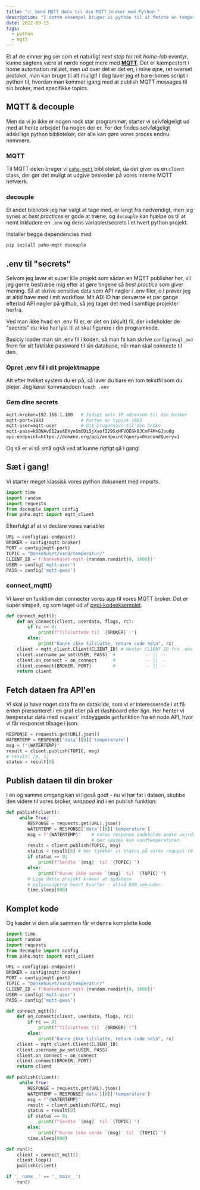 ```yaml
---
title: "📈 Send MQTT data til din MQTT broker med Python "
description: "I dette eksempel bruger vi python til at fetche en temperatur fra en online API, og sender dataen til Home Asssistant via MQTT, med et python script."
date: 2022-09-15
tags:
  - python
  - mqtt
---
```


Et af de emner jeg ser som et naturligt _next step_ for mit _home-lab_ eventyr, kunne sagtens være at nørde noget mere med [**MQTT**](https://www.youtube.com/watch?v=NXyf7tVsi10). Det er kæmpestort i home automation miljøet, men ud over dét er det en, i mine øjne, ret overset protokol, man kan bruge til alt muligt! I dag laver jeg et bare-bones script i python til, hvordan man kommer igang med at publish MQTT messages til sin broker, med specifikke topics.

## MQTT & decouple

Men da vi jo ikke er nogen rock star programmør, starter vi selvfølgeligt ud med at hente arbejdet fra nogen der er. For der findes selvfølgeligt adskillige python biblioteker, der alle kan gøre vores proces endnu nemmere.

### MQTT

Til MQTT delen bruger vi [`paho-mqtt`](https://pypi.org/project/paho-mqtt/) biblioteket, da det giver os en `client` class, der gør det muligt at udgive beskeder på vores interne MQTT netværk.

### decouple

Et andet bibliotek jeg har valgt at tage med, er langt fra nødvendigt, men jeg synes at _best practices_ er gode at træne, og `decouple` kan hjælpe os til at nemt inkludere en `.env` og dens variabler/secrets i et hvert python projekt.

Installer begge dependencies med

```bash
pip install paho-mqtt decouple
```

## .env til "secrets"

Selvom jeg laver et super lille projekt som sådan en MQTT publisher her, vil jeg gerne bestræbe mig efter at gøre tingene så _best practice_ som giver mening. Så at skrive sensitive data som API nøgler i .env filer, o.l prøver jeg at altid have med i mit workflow. Mit ADHD har desværre et par gange efterlad API nøgler på github, så jeg tager det med i samtlige projekter herfra.

Ved man ikke hvad en .env fil er, er det en (skjult) fil, der indeholder de "secrets" du ikke har lyst til at skal figurere i din programkode.

Basicly loader man sin .env fil i koden, så man fx kan skrive `config(msql_pw)` frem for sit faktiske password til sin database, når man skal connecte til den.

### Opret .env fil i dit projektmappe

Alt efter hvilket system du er på, så laver du bare en tom tekstfil som du plejer.
Jeg kører kommandoen
`touch .env`

### Gem dine secrets

```bash
mqtt-broker=192.168.1.100   # Indsæt selv IP adressen til din broker
mqtt-port=1883              # Porten er typisk 1883
mqtt-user=mqtt-user         # Dit brugernavn til din broke
mqtt-pass=k0BNAv612asABXyo6mODi5jXaofI29SxHFVOEGk8JCmF4M+GJpo0g
api-endpoint=https://domæne.org/api/endpoint?query=0secondQuery=1

```

Og så er vi så små også ved at kunne _rigtigt_ gå i gang!

## Sæt i gang!

Vi starter meget klassisk vores python dokument med imports.

```py
import time
import random
import requests
from decouple import config
from paho.mqtt import mqtt_client
```

Efterfulgt af at vi declare vores variabler

```py
URL = config(api-endpoint)
BROKER = config(mqtt-broker)
PORT = config(mqtt-port)
TOPIC = "bankehuset/vand/temperatur/"
CLIENT_ID = f'bankehuset-mqtt-{random.randint(0, 1000)}'
USER = config('mqtt-user')
PASS = config('mqtt-pass')
```

### connect_mqtt()
Vi laver en funktion der connecter vores app til vores MQTT broker. Det er super simpelt, og som taget ud af [pypi-kodeeksemplet](https://pypi.org/project/paho-mqtt/#usage-and-api).
```python
def connect_mqtt():
    def on_connect(client, userdata, flags, rc):
        if rc == 0:
            print(f"Tilsluttede til `{BROKER}`!")
        else:
            print("Kunne ikke tilslutte, return code %d\n", rc)
    client = mqtt_client.Client(CLIENT_ID) # Henter CLIENT ID fra .env
    client.username_pw_set(USER, PASS)  #           -- || --
    client.on_connect = on_connect      #           -- || --
    client.connect(BROKER, PORT)        #           -- || --
    return client
```



## Fetch dataen fra API'en
Vi skal jo have noget data fra en datakilde, som vi er interesserede i at få enten præsenteret i en graf eller på et dashboard eller lign. Her henter vi temperatur data med `request`' indbyggede `get`funktion fra en node API, hvor vi får responset tilbage i json: 
```py
RESPONSE = requests.get(URL).json()
WATERTEMP = RESPONSE['data'][0]['temperature']
msg = f"{WATERTEMP}"
result = client.publish(TOPIC, msg)
# result: [0, 1]
status = result[0]
```
## Publish dataen til din broker
I én og samme omgang kan vi ligeså godt - nu vi har fat i dataen, skubbe den videre til vores broker, _wrapped_ ind i en publish funktion:
```py
def publish(client):
     while True:
        RESPONSE = requests.get(URL).json()
        WATERTEMP = RESPONSE['data'][0]['temperature']
        msg = f"{WATERTEMP}"    # Vores response indeholde andre vejrdata 
                                # her sendes kun vandtemperaturen.
        result = client.publish(TOPIC, msg)
        status = result[0] # Her tjekker vi status på vores request (0 = OK, 1 = ERR)
        if status == 0:
            print(f"Sendte `{msg}` til `{TOPIC}`")
        else:
            print(f"Kunne ikke sende `{msg}` til `{TOPIC}`")
        # Lige dette projekt kræver at opdatere 
        # oplysningerne hvert kvarter - altså 900 sekunder.
        time.sleep(900)
```



## Komplet kode
Og kæder vi dem alle sammen får vi denne komplette kode

```python
import time
import random
import requests
from decouple import config
from paho.mqtt import mqtt_client

URL = config(api-endpoint)
BROKER = config(mqtt-broker)
PORT = config(mqtt-port)
TOPIC = "bankehuset/vand/temperatur/"
CLIENT_ID = f'bankehuset-mqtt-{random.randint(0, 1000)}'
USER = config('mqtt-user')
PASS = config('mqtt-pass')

def connect_mqtt():
    def on_connect(client, userdata, flags, rc):
        if rc == 0:
            print(f"Tilsluttede til `{BROKER}`!")
        else:
            print("Kunne ikke tilslutte, return code %d\n", rc)
    client = mqtt_client.Client(CLIENT_ID)
    client.username_pw_set(USER, PASS)
    client.on_connect = on_connect
    client.connect(BROKER, PORT)
    return client

def publish(client):
     while True:
        RESPONSE = requests.get(URL).json()
        WATERTEMP = RESPONSE['data'][0]['temperature']
        msg = f"{WATERTEMP}"
        result = client.publish(TOPIC, msg)
        status = result[0]
        if status == 0:
            print(f"Sendte `{msg}` til `{TOPIC}`")
        else:
            print(f"Kunne ikke sende `{msg}` til `{TOPIC}`")
        time.sleep(900)

def run():
    client = connect_mqtt()
    client.loop()
    publish(client)

if '__name__' == '__main__':
    run()
```
